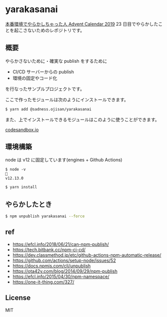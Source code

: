 # yarakasanai

[本番環境でやらかしちゃった人 Advent Calendar 2019](https://qiita.com/advent-calendar/2019/yarakashi-production) 23 日目でやらかしたことを起こさないためのレポジトリです。

## 概要

やらかさないために・確実な publish をするために

- CI/CD サーバーからの publish
- 環境の固定やコード化

を行なったサンプルプロジェクトです。

ここで作ったモジュールは次のようにインストールできます。

```zsh
$ yarn add @sadness.ojisan/yarakasanai
```

また、上でインストールできるモジュールはこのように使うことができます。

[codesandbox.io](https://codesandbox.io/s/nice-rhodes-bgzs1?fontsize=14&hidenavigation=1&theme=dark)

## 環境構築

node は v12 に固定しています(engines + Github Actions)

```
$ node -v                                                                                                    
v12.13.0
```

```zsh
$ yarn install
```

## やらかしたとき

```zsh
$ npm unpublish yarakasanai --force
```

## ref

- https://efcl.info/2018/06/21/can-npm-publish/
- https://tech.bitbank.cc/npm-ci-cd/
- https://dev.classmethod.jp/etc/github-actions-npm-automatic-release/
- https://github.com/actions/setup-node/issues/52
- https://docs.npmjs.com/cli/unpublish
- https://ota42y.com/blog/2014/09/29/npm-publish
- https://efcl.info/2015/04/30/npm-namespace/
- https://one-it-thing.com/327/

## License

MIT
